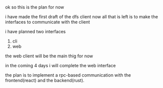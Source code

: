 
ok so this is the plan for now 

i have made the first draft of the dfs client 
now all that is left is to make the interfaces to communicate with the client 

i have planned two interfaces 
1) cli 
2) web 



the web client will be the main thig for now 



in the coming 4 days i will complete the web interface 



the plan is to implement a rpc-based communication with the frontend(react) and the backend(rust).

